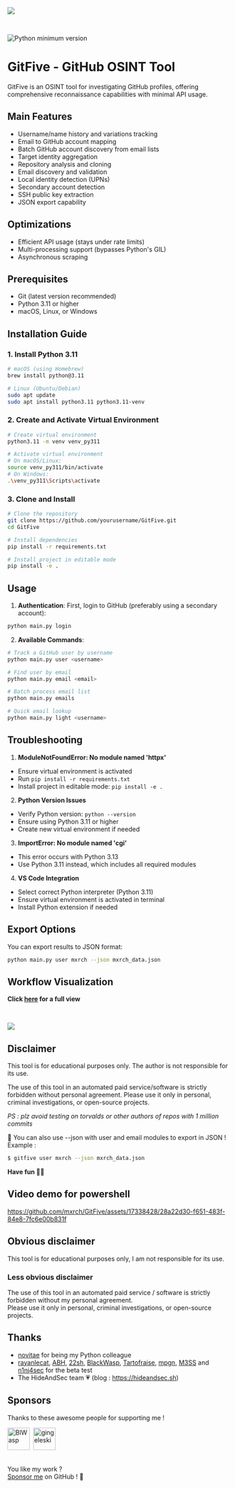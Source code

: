 ![](assets/banner.png)

<br>

![Python minimum version](https://img.shields.io/badge/Python-3.11-brightgreen)

# GitFive - GitHub OSINT Tool

GitFive is an OSINT tool for investigating GitHub profiles, offering comprehensive reconnaissance capabilities with minimal API usage.

## Main Features

- Username/name history and variations tracking
- Email to GitHub account mapping
- Batch GitHub account discovery from email lists
- Target identity aggregation
- Repository analysis and cloning
- Email discovery and validation
- Local identity detection (UPNs)
- Secondary account detection
- SSH public key extraction
- JSON export capability

## Optimizations
- Efficient API usage (stays under rate limits)
- Multi-processing support (bypasses Python's GIL)
- Asynchronous scraping

## Prerequisites

- Git (latest version recommended)
- Python 3.11 or higher
- macOS, Linux, or Windows

## Installation Guide

### 1. Install Python 3.11
```bash
# macOS (using Homebrew)
brew install python@3.11

# Linux (Ubuntu/Debian)
sudo apt update
sudo apt install python3.11 python3.11-venv
```

### 2. Create and Activate Virtual Environment
```bash
# Create virtual environment
python3.11 -m venv venv_py311

# Activate virtual environment
# On macOS/Linux:
source venv_py311/bin/activate
# On Windows:
.\venv_py311\Scripts\activate
```

### 3. Clone and Install
```bash
# Clone the repository
git clone https://github.com/yourusername/GitFive.git
cd GitFive

# Install dependencies
pip install -r requirements.txt

# Install project in editable mode
pip install -e .
```

## Usage

1. **Authentication**: First, login to GitHub (preferably using a secondary account):
```bash
python main.py login
```

2. **Available Commands**:
```bash
# Track a GitHub user by username
python main.py user <username>

# Find user by email
python main.py email <email>

# Batch process email list
python main.py emails

# Quick email lookup
python main.py light <username>
```

## Troubleshooting

1. **ModuleNotFoundError: No module named 'httpx'**
- Ensure virtual environment is activated
- Run `pip install -r requirements.txt`
- Install project in editable mode: `pip install -e .`

2. **Python Version Issues**
- Verify Python version: `python --version`
- Ensure using Python 3.11 or higher
- Create new virtual environment if needed

3. **ImportError: No module named 'cgi'**
- This error occurs with Python 3.13
- Use Python 3.11 instead, which includes all required modules

4. **VS Code Integration**
- Select correct Python interpreter (Python 3.11)
- Ensure virtual environment is activated in terminal
- Install Python extension if needed

## Export Options

You can export results to JSON format:
```bash
python main.py user mxrch --json mxrch_data.json
```

## Workflow Visualization

**Click [here](https://raw.githubusercontent.com/mxrch/GitFive/master/assets/workflow.png) for a full view**

<br>

![](assets/workflow.png)

## Disclaimer

This tool is for educational purposes only. The author is not responsible for its use.

The use of this tool in an automated paid service/software is strictly forbidden without personal agreement.
Please use it only in personal, criminal investigations, or open-source projects.


*PS : plz avoid testing on torvalds or other authors of repos with 1 million commits*

📄 You can also use --json with user and email modules to export in JSON ! Example :

```bash
$ gitfive user mxrch --json mxrch_data.json
```

**Have fun 🥰💞**

## Video demo for powershell

https://github.com/mxrch/GitFive/assets/17338428/28a22d30-f651-483f-84e8-7fc6e00b831f

## Obvious disclaimer

This tool is for educational purposes only, I am not responsible for its use.

### Less obvious disclaimer

The use of this tool in an automated paid service / software is strictly forbidden without my personal agreement.\
Please use it only in personal, criminal investigations, or open-source projects.

## Thanks

- [novitae](https://github.com/novitae) for being my Python colleague
- [rayanlecat](https://twitter.com/rayanlecat), [ABH](https://twitter.com/ABHsec), [22sh](https://twitter.com/0x22sh), [BlackWasp](https://twitter.com/BlWasp_), [Tartofraise](https://twitter.com/_Tartofraise), [mpgn](https://twitter.com/mpgn_x64), [M3SS](https://twitter.com/0x4D335353) and [n1nj4sec](https://twitter.com/n1nj4sec) for the beta test
- The HideAndSec team 💗 (blog : https://hideandsec.sh)

## Sponsors

Thanks to these awesome people for supporting me !

<!-- sponsors --><a href="https://github.com/BlWasp"><img src="https://github.com/BlWasp.png" width="50px" alt="BlWasp" /></a>&nbsp;&nbsp;<a href="https://github.com/gingeleski"><img src="https://github.com/gingeleski.png" width="50px" alt="gingeleski" /></a>&nbsp;&nbsp;<!-- sponsors -->

\
You like my work ?\
[Sponsor me](https://github.com/sponsors/mxrch) on GitHub ! 🤗
